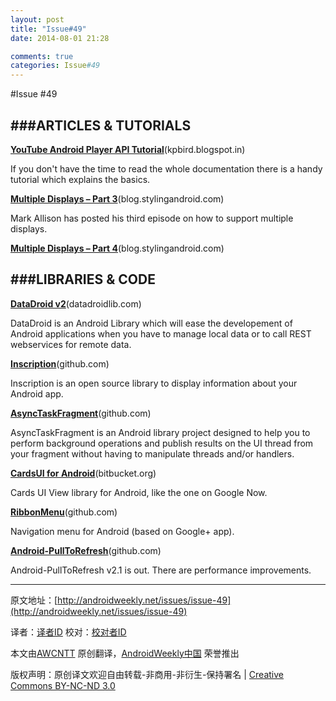 ```yaml
---
layout: post
title: "Issue#49"
date: 2014-08-01 21:28

comments: true
categories: Issue#49
---
```


#Issue #49

###ARTICLES & TUTORIALS
---
[**YouTube Android Player API Tutorial**](http://www.kpbird.com/2012/12/youtube-android-player-api-tutorial.html)(kpbird.blogspot.in)

If you don't have the time to read the whole documentation there is a handy tutorial which explains the basics.

[**Multiple Displays – Part 3**](http://blog.stylingandroid.com/archives/1435)(blog.stylingandroid.com)

Mark Allison has posted his third episode on how to support multiple displays.

[**Multiple Displays – Part 4**](http://blog.stylingandroid.com/archives/1440)(blog.stylingandroid.com)

###LIBRARIES & CODE
---

[**DataDroid v2**](http://www.datadroidlib.com/2012/12/datadroid-v2-is-available)(datadroidlib.com)

DataDroid is an Android Library which will ease the developement of Android applications when you have to manage local data or to call REST webservices for remote data.

[**Inscription**](https://github.com/MartinvanZ/Inscription)(github.com)

Inscription is an open source library to display information about your Android app.

[**AsyncTaskFragment**](https://github.com/GBouerat/AsyncTaskFragment)(github.com)

AsyncTaskFragment is an Android library project designed to help you to perform background operations and publish results on the UI thread from your fragment without having to manipulate threads and/or handlers.

[**CardsUI for Android**](https://bitbucket.org/nadavfima/cardsui-for-android)(bitbucket.org)

Cards UI View library for Android, like the one on Google Now.

[**RibbonMenu**](https://github.com/darvds/RibbonMenu)(github.com)

Navigation menu for Android (based on Google+ app).

[**Android-PullToRefresh**](https://github.com/chrisbanes/Android-PullToRefresh)(github.com)

Android-PullToRefresh v2.1 is out. There are performance improvements.

---


原文地址：[http://androidweekly.net/issues/issue-49](http://androidweekly.net/issues/issue-49)

译者：[译者ID](https://github.com/译者ID) 校对：[校对者ID](https://github.com/校对者ID)

本文由[AWCNTT](https://github.com/AWCNTT) 原创翻译，[AndroidWeekly中国](http://www.androidweekly.cn/) 荣誉推出

版权声明：原创译文欢迎自由转载-非商用-非衍生-保持署名 | [Creative Commons BY-NC-ND 3.0](http://creativecommons.org/licenses/by-nc-nd/3.0/deed.zh)
